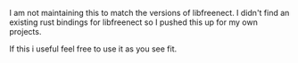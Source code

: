 
I am not maintaining this to match the versions of libfreenect. 
I didn't find an existing rust bindings for libfreenect so I pushed
this up for my own projects. 

If this i useful feel free to use it as you see fit. 
